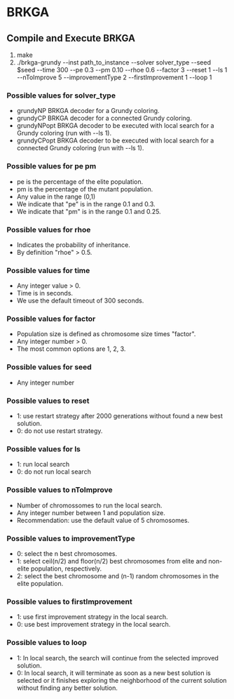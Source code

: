 # BRKGA 

## Compile and Execute BRKGA

1. make
2. ./brkga-grundy --inst path_to_instance --solver solver_type --seed $seed --time 300 --pe 0.3 --pm 0.10 --rhoe 0.6 --factor 3 --reset 1 --ls 1 --nToImprove 5 --improvementType 2 --firstImprovement 1 --loop 1

### Possible values for solver_type

- grundyNP BRKGA decoder for a Grundy coloring.
- grundyCP BRKGA decoder for a connected Grundy coloring.
- grundyNPopt BRKGA decoder to be executed with local search for a Grundy coloring (run with --ls 1).
- grundyCPopt BRKGA decoder to be executed with local search for a connected Grundy coloring (run with --ls 1).

### Possible values for pe pm

- pe is the percentage of the elite population.
- pm is the percentage of the mutant population.
- Any value in the range (0,1)
- We indicate that "pe" is in the range 0.1 and 0.3.
- We indicate that "pm" is in the range 0.1 and 0.25.

### Possible values for rhoe

- Indicates the probability of inheritance.
- By definition "rhoe" > 0.5.

### Possible values for time

- Any integer value > 0. 
- Time is in seconds.
- We use the default timeout of 300 seconds.

### Possible values for factor

- Population size is defined as chromosome size times "factor".
- Any integer number > 0.
- The most common options are 1, 2, 3.

### Possible values for seed

- Any integer number

### Possible values to reset

- 1: use restart strategy after 2000 generations without found a new best solution.
- 0: do not use restart strategy.

### Possible values for ls

- 1: run local search
- 0: do not run local search

### Possible values to nToImprove

- Number of chromossomes to run the local search.
- Any integer number between 1 and population size.
- Recommendation: use the default value of 5 chromosomes.

### Possible values to improvementType

- 0: select the n best chromosomes.
- 1: select ceil(n/2) and floor(n/2) best chromosomes from elite and non-elite population, respectively.
- 2: select the best chromosome and (n-1) random chromosomes in the elite population.

### Possible values to firstImprovement

- 1: use first improvement strategy in the local search. 
- 0: use best improvement strategy in the local search.

### Possible values to loop

- 1: In local search, the search will continue from the selected improved solution.
- 0: In local search, it will terminate as soon as a new best solution is selected or it finishes exploring the neighborhood of the current solution without finding any better solution.